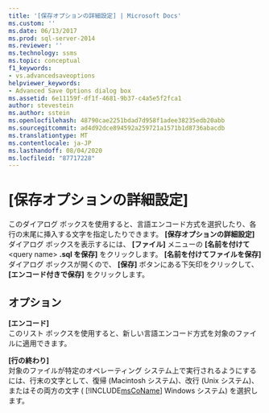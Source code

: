 ```yaml
---
title: '[保存オプションの詳細設定] | Microsoft Docs'
ms.custom: ''
ms.date: 06/13/2017
ms.prod: sql-server-2014
ms.reviewer: ''
ms.technology: ssms
ms.topic: conceptual
f1_keywords:
- vs.advancedsaveoptions
helpviewer_keywords:
- Advanced Save Options dialog box
ms.assetid: 6e11159f-df1f-4681-9b37-c4a5e5f2fca1
author: stevestein
ms.author: sstein
ms.openlocfilehash: 48790cae2251bdad7d958f1adee38235edb20abb
ms.sourcegitcommit: ad4d92dce894592a259721a1571b1d8736abacdb
ms.translationtype: MT
ms.contentlocale: ja-JP
ms.lasthandoff: 08/04/2020
ms.locfileid: "87717228"
---
```

# <a name="advanced-save-options"></a>[保存オプションの詳細設定]
  このダイアログ ボックスを使用すると、言語エンコード方式を選択したり、各行の末尾に挿入する文字を指定したりできます。 **[保存オプションの詳細設定]** ダイアログ ボックスを表示するには、 **[ファイル]** メニューの **[名前を付けて** \<query name> **.sql を保存]** をクリックします。 **[名前を付けてファイルを保存]** ダイアログ ボックスが開くので、 **[保存]** ボタンにある下矢印をクリックして、 **[エンコード付きで保存]** をクリックします。  
  
## <a name="options"></a>オプション  
 **[エンコード]**  
 このリスト ボックスを使用すると、新しい言語エンコード方式を対象のファイルに適用できます。  
  
 **[行の終わり]**  
 対象のファイルが特定のオペレーティング システム上で実行されるようにするには、行末の文字として、復帰 (Macintosh システム)、改行 (Unix システム)、またはその両方の文字 ( [!INCLUDE[msCoName](../../includes/msconame-md.md)] Windows システム) を選択します。  
  
  
